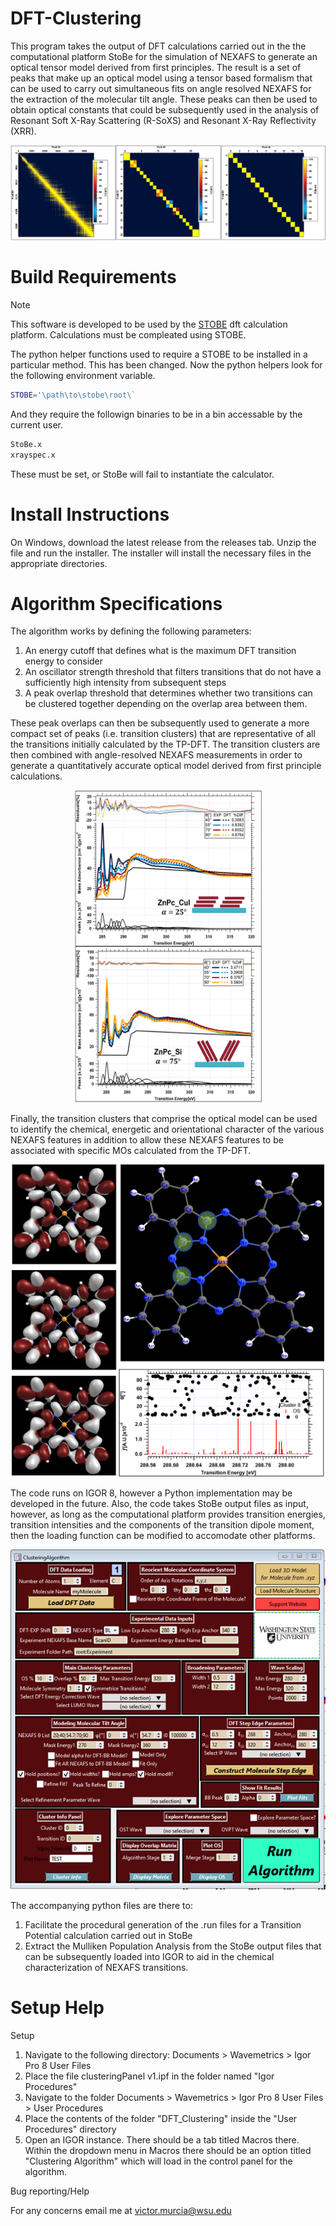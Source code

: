 # DFT-Clustering
This program takes the output of DFT calculations carried out in the the computational platform StoBe for the simulation of NEXAFS to generate an optical tensor model derived from first principles. The result is a set of peaks that make up an optical model using a tensor based formalism that can be used to carry out simultaneous fits on angle resolved NEXAFS for the extraction of the molecular tilt angle. These peaks can then be used to obtain optical constants that could be subsequently used in the analysis of Resonant Soft X-Ray Scattering (R-SoXS) and Resonant X-Ray Reflectivity (XRR).

<p align="center">
  <img src="images/ovps.png" />
</p>

# Build Requirements
> [!NOTE]  
> This software is developed to be used by the [STOBE](https://www.fhi.mpg.de/1022673/StoBe) dft calculation platform. Calculations must be compleated using STOBE. 

The python helper functions used to require a STOBE to be installed in a particular method. This has been changed. Now the python helpers look for the following environment variable.
```bash
STOBE='\path\to\stobe\root\`
```
And they require the followign binaries to be in a bin accessable by the current user. 
```bash
StoBe.x
xrayspec.x
```
These must be set, or StoBe will fail to instantiate the calculator. 

# Install Instructions
On Windows, download the latest release from the releases tab. Unzip the file and run the installer. The installer will install the necessary files in the appropriate directories.

# Algorithm Specifications

The algorithm works by defining the following parameters:
1. An energy cutoff that defines what is the maximum DFT transition energy to consider
2. An oscillator strength threshold that filters transitions that do not have a sufficiently high intensity from subsequent steps
3. A peak overlap threshold that determines whether two transitions can be clustered together depending on the overlap area between them.

These peak overlaps can then be subsequently used to generate a more compact set of peaks (i.e. transition clusters) that are representative of all the transitions initially calculated by the TP-DFT. The transition clusters are then combined with angle-resolved NEXAFS measurements in order to generate a quantitatively accurate optical model derived from first principle calculations.

<p align="center">
  <img src="images/znpc bb fits for xrr both.png" width="300" height="500">
</p>

Finally, the transition clusters that comprise the optical model can be used to identify the chemical, energetic and orientational character of the various NEXAFS features in addition to allow these NEXAFS features to be associated with specific MOs calculated from the TP-DFT.

<p align="center">
  <img src="images/dft bb to mo cl8.png"  width="500" height="500">
</p>

The code runs on IGOR 8, however a Python implementation may be developed in the future. Also, the code takes StoBe output files as input, however, as long as the computational platform provides transition energies, transition intensities and the components of the transition dipole moment, then the loading function can be modified to accomodate other platforms.

<p align="center">
  <img src="images/gui.png" />
</p>

The accompanying python files are there to:
1. Facilitate the procedural generation of the .run files for a Transition Potential calculation carried out in StoBe
2. Extract the Mulliken Population Analysis from the StoBe output files that can be subsequently loaded into IGOR to aid in the chemical characterization of NEXAFS transitions.

# Setup Help
 Setup
1. Navigate to the following directory: Documents > Wavemetrics > Igor Pro 8 User Files
2. Place the file clusteringPanel v1.ipf in the folder named "Igor Procedures"
3. Navigate to the folder Documents > Wavemetrics > Igor Pro 8 User Files > User Procedures
4. Place the contents of the folder "DFT_Clustering" inside the "User Procedures" directory
5. Open an IGOR instance. There should be a tab titled Macros there. Within the dropdown menu in Macros there should be an option titled "Clustering Algorithm" which will load in the control panel for the algorithm.

Bug reporting/Help

For any concerns email me at victor.murcia@wsu.edu
